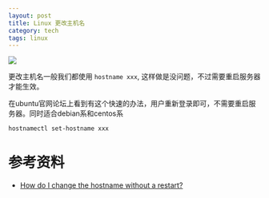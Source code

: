 ```yaml
---
layout: post
title: Linux 更改主机名
category: tech
tags: linux
---
```


![](https://cdn.kelu.org/blog/tags/linux.jpg)

更改主机名一般我们都使用 `hostname xxx`, 这样做是没问题，不过需要重启服务器才能生效。

在ubuntu官网论坛上看到有这个快速的办法，用户重新登录即可，不需要重启服务器。同时适合debian系和centos系

    hostnamectl set-hostname xxx
    
# 参考资料

* [How do I change the hostname without a restart?](http://askubuntu.com/questions/87665/how-do-i-change-the-hostname-without-a-restart)

